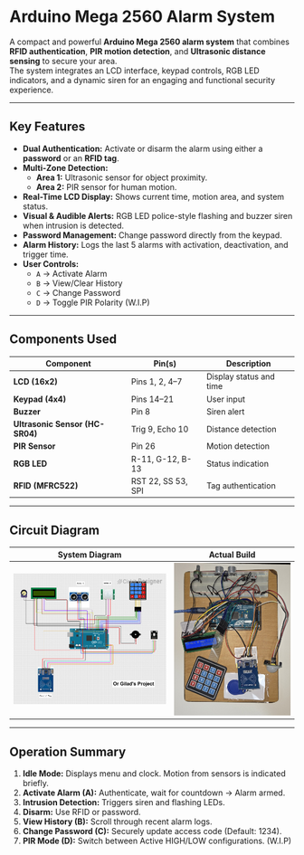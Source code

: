 # Arduino Mega 2560 Alarm System

A compact and powerful **Arduino Mega 2560 alarm system** that combines **RFID authentication**, **PIR motion detection**, and **Ultrasonic distance sensing** to secure your area.  
The system integrates an LCD interface, keypad controls, RGB LED indicators, and a dynamic siren for an engaging and functional security experience.

---

## Key Features

- **Dual Authentication:** Activate or disarm the alarm using either a **password** or an **RFID tag**.  
- **Multi-Zone Detection:**
  - **Area 1:** Ultrasonic sensor for object proximity.
  - **Area 2:** PIR sensor for human motion.
- **Real-Time LCD Display:** Shows current time, motion area, and system status.
- **Visual & Audible Alerts:** RGB LED police-style flashing and buzzer siren when intrusion is detected.
- **Password Management:** Change password directly from the keypad.
- **Alarm History:** Logs the last 5 alarms with activation, deactivation, and trigger time.
- **User Controls:**
  - `A` → Activate Alarm  
  - `B` → View/Clear History  
  - `C` → Change Password  
  - `D` → Toggle PIR Polarity (W.I.P)
---

## Components Used

| Component | Pin(s) | Description |
|------------|--------|-------------|
| **LCD (16x2)** | Pins 1, 2, 4–7 | Display status and time |
| **Keypad (4x4)** | Pins 14–21 | User input |
| **Buzzer** | Pin 8 | Siren alert |
| **Ultrasonic Sensor (HC-SR04)** | Trig 9, Echo 10 | Distance detection |
| **PIR Sensor** | Pin 26 | Motion detection |
| **RGB LED** | R-11, G-12, B-13 | Status indication |
| **RFID (MFRC522)** | RST 22, SS 53, SPI | Tag authentication |

---

## Circuit Diagram

| System Diagram | Actual Build |
|----------|---------------|
| ![Circuit Diagram](Alarm%20With%20RFID%20Diagram.png)  |  ![Actual Circuit](Arduino_Mega_Alarm_Actual_Circuit.jpg)  |

---

## Operation Summary

1. **Idle Mode:** Displays menu and clock. Motion from sensors is indicated briefly.  
2. **Activate Alarm (A):** Authenticate, wait for countdown → Alarm armed.  
3. **Intrusion Detection:** Triggers siren and flashing LEDs.  
4. **Disarm:** Use RFID or password.  
5. **View History (B):** Scroll through recent alarm logs.  
6. **Change Password (C):** Securely update access code (Default: 1234).  
7. **PIR Mode (D):** Switch between Active HIGH/LOW configurations. (W.I.P)
